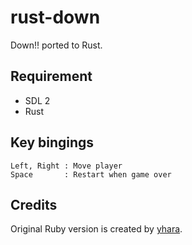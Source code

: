 # rust-down

Down!! ported to Rust.

## Requirement

- SDL 2
- Rust

## Key bingings

```
Left, Right : Move player
Space       : Restart when game over
```

## Credits

Original Ruby version is created by [yhara](https://github.com/yhara/down).
